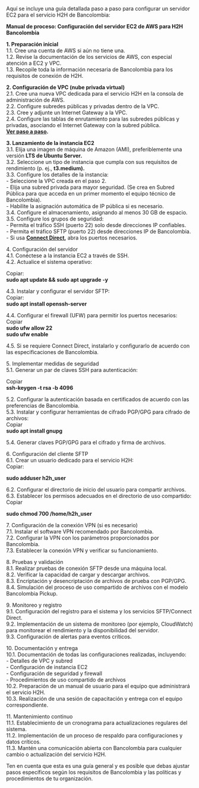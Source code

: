 Aquí se incluye una guía detallada paso a paso para configurar un servidor EC2 para el servicio H2H de Bancolombia:

**Manual de proceso: Configuración del servidor EC2 de AWS para H2H Bancolombia**

**1\. Preparación inicial**  
1.1. Cree una cuenta de AWS si aún no tiene una.  
1.2. Revise la documentación de los servicios de AWS, con especial atención a EC2 y VPC.  
1.3. Recopile toda la información necesaria de Bancolombia para los requisitos de conexión de H2H.

**2\. Configuración de VPC (nube privada virtual)**  
2.1. Cree una nueva VPC dedicada para el servicio H2H en la consola de administración de AWS.  
2.2. Configure subredes públicas y privadas dentro de la VPC.  
2.3. Cree y adjunte un Internet Gateway a la VPC.   
2.4. Configure las tablas de enrutamiento para las subredes públicas y privadas, asociando el Internet Gateway con la subred pública.  
[**Ver paso a paso**](https://docs.google.com/document/d/1leO7mtVYnGsHyHIFlcnIMet97Qpo2qw0HVtFv2IohWM/edit?usp=sharing)**.**

**3\. Lanzamiento de la instancia EC2**  
3.1. Elija una imagen de máquina de Amazon (AMI), preferiblemente una versión **LTS de Ubuntu Server.**  
3.2. Seleccione un tipo de instancia que cumpla con sus requisitos de rendimiento (p. ej., **t3.medium).**  
3.3. Configure los detalles de la instancia:  
\- Seleccione la VPC creada en el paso 2\.  
\- Elija una subred privada para mayor seguridad. (Se crea en Subred Pública para que acceda en un primer momento el equipo técnico de Bancolombia).  
\- Habilite la asignación automática de IP pública si es necesario.  
3.4. Configure el almacenamiento, asignando al menos 30 GB de espacio.  
3.5. Configure los grupos de seguridad:  
\- Permita el tráfico SSH (puerto 22\) solo desde direcciones IP confiables.  
\- Permita el tráfico SFTP (puerto 22\) desde direcciones IP de Bancolombia.  
\- Si usa **[Connect Direct](https://docs.google.com/document/d/1D9PZgYfOfwlmqWbHi629pnXgmXdKrlzuTz0HTdS6O-E/edit?usp=sharing),** abra los puertos necesarios.

4\. Configuración del servidor  
4.1. Conéctese a la instancia EC2 a través de SSH.  
4.2. Actualice el sistema operativo:

Copiar:  
**sudo apt update && sudo apt upgrade \-y**

4.3. Instalar y configurar el servidor SFTP:   
Copiar:  
**sudo apt install openssh-server**

4.4. Configurar el firewall (UFW) para permitir los puertos necesarios:  
Copiar  
**sudo ufw allow 22**  
**sudo ufw enable**

4.5. Si se requiere Connect Direct, instalarlo y configurarlo de acuerdo con las especificaciones de Bancolombia.

5\. Implementar medidas de seguridad  
5.1. Generar un par de claves SSH para autenticación:

Copiar  
**ssh-keygen \-t rsa \-b 4096**

5.2. Configurar la autenticación basada en certificados de acuerdo con las preferencias de Bancolombia.  
5.3. Instalar y configurar herramientas de cifrado PGP/GPG para cifrado de archivos:  
Copiar  
**sudo apt install gnupg**

5.4. Generar claves PGP/GPG para el cifrado y firma de archivos.

6\. Configuración del cliente SFTP  
6.1. Crear un usuario dedicado para el servicio H2H:  
Copiar:

**sudo adduser h2h\_user**

6.2. Configurar el directorio de inicio del usuario para compartir archivos.  
6.3. Establecer los permisos adecuados en el directorio de uso compartido:  
Copiar

**sudo chmod 700 /home/h2h\_user**

7\. Configuración de la conexión VPN (si es necesario)  
7.1. Instalar el software VPN recomendado por Bancolombia.  
7.2. Configurar la VPN con los parámetros proporcionados por Bancolombia.  
7.3. Establecer la conexión VPN y verificar su funcionamiento.

8\. Pruebas y validación  
8.1. Realizar pruebas de conexión SFTP desde una máquina local.  
8.2. Verificar la capacidad de cargar y descargar archivos.  
8.3. Encriptación y desencriptación de archivos de prueba con PGP/GPG.  
8.4. Simulación del proceso de uso compartido de archivos con el modelo Bancolombia Pickup.

9\. Monitoreo y registro  
9.1. Configuración del registro para el sistema y los servicios SFTP/Connect Direct.  
9.2. Implementación de un sistema de monitoreo (por ejemplo, CloudWatch) para monitorear el rendimiento y la disponibilidad del servidor.  
9.3. Configuración de alertas para eventos críticos.

10\. Documentación y entrega  
10.1. Documentación de todas las configuraciones realizadas, incluyendo:  
\- Detalles de VPC y subred  
\- Configuración de instancia EC2  
\- Configuración de seguridad y firewall  
\- Procedimientos de uso compartido de archivos  
10.2. Preparación de un manual de usuario para el equipo que administrará el servicio H2H.  
10.3. Realización de una sesión de capacitación y entrega con el equipo correspondiente.

11\. Mantenimiento continuo  
11.1. Establecimiento de un cronograma para actualizaciones regulares del sistema.  
11.2. Implementación de un proceso de respaldo para configuraciones y datos críticos.  
11.3. Mantén una comunicación abierta con Bancolombia para cualquier cambio o actualización del servicio H2H.

Ten en cuenta que esta es una guía general y es posible que debas ajustar pasos específicos según los requisitos de Bancolombia y las políticas y procedimientos de tu organización.  

